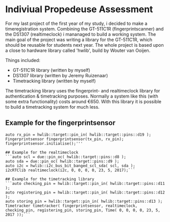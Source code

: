 # Indiviual Propedeuse Assessment
For my last project of the first year of my study, i decided to make a timeregistration system. Combining the GT-511C1R (fingerprintscanner) and the DS1307 (realtimeclock) i mananaged to build a working system. The main goal of the project was writing a library for the GT-511C1R, which should be reusable for students next year. The whole project is based upon a close to hardware library called 'hwlib', build by Wouter van Ooijen.

Things included:
- GT-511C1R library (written by myself)
- DS1307 library (written by Jeremy Ruizenaar)
- Timetracking library (written by myself)

The timetracking library uses the fingerprint- and realtimeclock library for authentication & timetracking purposes. Normally a system like this (with some extra functionality) costs around €650. With this library it is possible to build a timetracking system for much less.

## Example for the fingerprintsensor
```auto tx_pin = hwlib::target::pin_out( hwlib::target::pins::d18 );
auto rx_pin = hwlib::target::pin_in( hwlib::target::pins::d19 );
Fingerprintsensor fingerprintsensor(tx_pin, rx_pin);
fingerprintsensor.initialise();'''

## Example for the realtimeclock
```auto scl = due::pin_oc( hwlib::target::pins::d8 );   
auto sda = due::pin_oc( hwlib::target::pins::d9 );
auto i2c = hwlib::i2c_bus_bit_banged_scl_sda( scl, sda );
i2cRTClib realtimeclock(i2c, 0, 0, 0, 0, 23, 5, 2017);```

## Example for the timetracking library
```auto checking_pin = hwlib::target::pin_in( hwlib::target::pins::d11 );
auto registering_pin = hwlib::target::pin_in( hwlib::target::pins::d12 );
auto storing_pin = hwlib::target::pin_in( hwlib::target::pins::d13 );
Timetracker timetracker( fingerprintsensor, realtimeclock, checking_pin, registering_pin, storing_pin, Time( 0, 0, 0, 0, 23, 5, 2017 ));```
